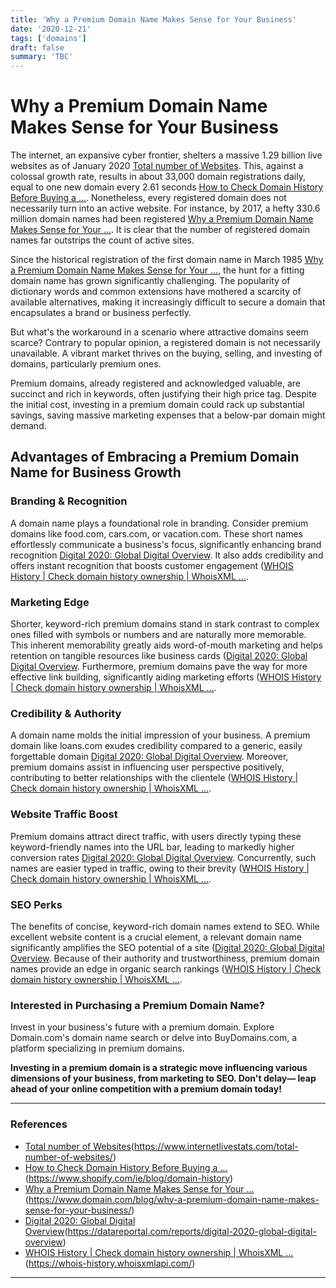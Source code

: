 ```yaml
---
title: 'Why a Premium Domain Name Makes Sense for Your Business'
date: '2020-12-21'
tags: ['domains']
draft: false
summary: 'TBC'
---
```


# Why a Premium Domain Name Makes Sense for Your Business

The internet, an expansive cyber frontier, shelters a massive 1.29 billion live websites as of January 2020 [Total number of Websites][1]. This, against a colossal growth rate, results in about 33,000 domain registrations daily, equal to one new domain every 2.61 seconds [How to Check Domain History Before Buying a …][2]. Nonetheless, every registered domain does not necessarily turn into an active website. For instance, by 2017, a hefty 330.6 million domain names had been registered [Why a Premium Domain Name Makes Sense for Your ...][3]. It is clear that the number of registered domain names far outstrips the count of active sites.

Since the historical registration of the first domain name in March 1985 [Why a Premium Domain Name Makes Sense for Your ...][4], the hunt for a fitting domain name has grown significantly challenging. The popularity of dictionary words and common extensions have mothered a scarcity of available alternatives, making it increasingly difficult to secure a domain that encapsulates a brand or business perfectly.

But what's the workaround in a scenario where attractive domains seem scarce? Contrary to popular opinion, a registered domain is not necessarily unavailable. A vibrant market thrives on the buying, selling, and investing of domains, particularly premium ones.

Premium domains, already registered and acknowledged valuable, are succinct and rich in keywords, often justifying their high price tag. Despite the initial cost, investing in a premium domain could rack up substantial savings, saving massive marketing expenses that a below-par domain might demand.

## Advantages of Embracing a Premium Domain Name for Business Growth

### **Branding & Recognition**

A domain name plays a foundational role in branding. Consider premium domains like food.com, cars.com, or vacation.com. These short names effortlessly communicate a business's focus, significantly enhancing brand recognition [Digital 2020: Global Digital Overview](). It also adds credibility and offers instant recognition that boosts customer engagement ([WHOIS History | Check domain history ownership | WhoisXML ...]().

### **Marketing Edge**

Shorter, keyword-rich premium domains stand in stark contrast to complex ones filled with symbols or numbers and are naturally more memorable. This inherent memorability greatly aids word-of-mouth marketing and helps retention on tangible resources like business cards ([Digital 2020: Global Digital Overview](). Furthermore, premium domains pave the way for more effective link building, significantly aiding marketing efforts ([WHOIS History | Check domain history ownership | WhoisXML …][8].

### **Credibility & Authority**

A domain name molds the initial impression of your business. A premium domain like loans.com exudes credibility compared to a generic, easily forgettable domain [Digital 2020: Global Digital Overview][9]. Moreover, premium domains assist in influencing user perspective positively, contributing to better relationships with the clientele ([WHOIS History | Check domain history ownership | WhoisXML …][10].

### **Website Traffic Boost**

Premium domains attract direct traffic, with users directly typing these keyword-friendly names into the URL bar, leading to markedly higher conversion rates [Digital 2020: Global Digital Overview][11]. Concurrently, such names are easier typed in traffic, owing to their brevity ([WHOIS History | Check domain history ownership | WhoisXML …][12].

### **SEO Perks**

The benefits of concise, keyword-rich domain names extend to SEO. While excellent website content is a crucial element, a relevant domain name significantly amplifies the SEO potential of a site ([Digital 2020: Global Digital Overview][13]. Because of their authority and trustworthiness, premium domain names provide an edge in organic search rankings ([WHOIS History | Check domain history ownership | WhoisXML ...][14].

### **Interested in Purchasing a Premium Domain Name?**

Invest in your business's future with a premium domain. Explore Domain.com's domain name search or delve into BuyDomains.com, a platform specializing in premium domains.

**Investing in a premium domain is a strategic move influencing various dimensions of your business, from marketing to SEO. Don't delay— leap ahead of your online competition with a premium domain today!**

---

### **References**

- [Total number of Websites]()(https://www.internetlivestats.com/total-number-of-websites/)
- [How to Check Domain History Before Buying a ...]()(https://www.shopify.com/ie/blog/domain-history)
- [Why a Premium Domain Name Makes Sense for Your ...]()(https://www.domain.com/blog/why-a-premium-domain-name-makes-sense-for-your-business/)
- [Digital 2020: Global Digital Overview]()(https://datareportal.com/reports/digital-2020-global-digital-overview)
- [WHOIS History | Check domain history ownership | WhoisXML ...]()(https://whois-history.whoisxmlapi.com/)

---

[1]:	https://www.internetlivestats.com/total-number-of-websites
[2]:	https://www.shopify.com/ie/blog/domain-history
[3]:	https://www.domain.com/blog/why-a-premium-domain-name-makes-sense-for-your-business
[4]:	https://www.domain.com/blog/why-a-premium-domain-name-makes-sense-for-your-business/
[8]:	https://whois-history.whoisxmlapi.com
[9]:	https://datareportal.com/reports/digital-2020-global-digital-overview
[10]:	https://whois-history.whoisxmlapi.com/
[11]:	https://datareportal.com/reports/digital-2020-global-digital-overview
[12]:	https://whois-history.whoisxmlapi.com
[13]:	https://datareportal.com/reports/digital-2020-global-digital-overview
[14]:	https://whois-history.whoisxmlapi.com
